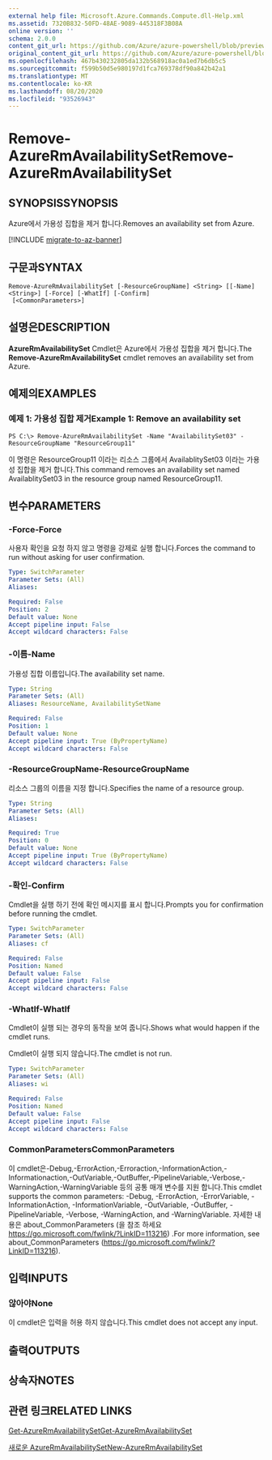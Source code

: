 ```yaml
---
external help file: Microsoft.Azure.Commands.Compute.dll-Help.xml
ms.assetid: 7320B832-50FD-48AE-9089-445318F3B08A
online version: ''
schema: 2.0.0
content_git_url: https://github.com/Azure/azure-powershell/blob/preview/src/ResourceManager/Compute/Stack/Commands.Compute/help/Remove-AzureRmAvailabilitySet.md
original_content_git_url: https://github.com/Azure/azure-powershell/blob/preview/src/ResourceManager/Compute/Stack/Commands.Compute/help/Remove-AzureRmAvailabilitySet.md
ms.openlocfilehash: 467b430232805da132b568918ac0a1ed7b6db5c5
ms.sourcegitcommit: f599b50d5e980197d1fca769378df90a842b42a1
ms.translationtype: MT
ms.contentlocale: ko-KR
ms.lasthandoff: 08/20/2020
ms.locfileid: "93526943"
---
```

# <span data-ttu-id="17b26-101">Remove-AzureRmAvailabilitySet</span><span class="sxs-lookup"><span data-stu-id="17b26-101">Remove-AzureRmAvailabilitySet</span></span>

## <span data-ttu-id="17b26-102">SYNOPSIS</span><span class="sxs-lookup"><span data-stu-id="17b26-102">SYNOPSIS</span></span>
<span data-ttu-id="17b26-103">Azure에서 가용성 집합을 제거 합니다.</span><span class="sxs-lookup"><span data-stu-id="17b26-103">Removes an availability set from Azure.</span></span>

[!INCLUDE [migrate-to-az-banner](../../includes/migrate-to-az-banner.md)]

## <span data-ttu-id="17b26-104">구문과</span><span class="sxs-lookup"><span data-stu-id="17b26-104">SYNTAX</span></span>

```
Remove-AzureRmAvailabilitySet [-ResourceGroupName] <String> [[-Name] <String>] [-Force] [-WhatIf] [-Confirm]
 [<CommonParameters>]
```

## <span data-ttu-id="17b26-105">설명은</span><span class="sxs-lookup"><span data-stu-id="17b26-105">DESCRIPTION</span></span>
<span data-ttu-id="17b26-106">**AzureRmAvailabilitySet** Cmdlet은 Azure에서 가용성 집합을 제거 합니다.</span><span class="sxs-lookup"><span data-stu-id="17b26-106">The **Remove-AzureRmAvailabilitySet** cmdlet removes an availability set from Azure.</span></span>

## <span data-ttu-id="17b26-107">예제의</span><span class="sxs-lookup"><span data-stu-id="17b26-107">EXAMPLES</span></span>

### <span data-ttu-id="17b26-108">예제 1: 가용성 집합 제거</span><span class="sxs-lookup"><span data-stu-id="17b26-108">Example 1: Remove an availability set</span></span>
```
PS C:\> Remove-AzureRmAvailabilitySet -Name "AvailabilitySet03" -ResourceGroupName "ResourceGroup11"
```

<span data-ttu-id="17b26-109">이 명령은 ResourceGroup11 이라는 리소스 그룹에서 AvailablitySet03 이라는 가용성 집합을 제거 합니다.</span><span class="sxs-lookup"><span data-stu-id="17b26-109">This command removes an availability set named AvailablitySet03 in the resource group named ResourceGroup11.</span></span>

## <span data-ttu-id="17b26-110">변수</span><span class="sxs-lookup"><span data-stu-id="17b26-110">PARAMETERS</span></span>

### <span data-ttu-id="17b26-111">-Force</span><span class="sxs-lookup"><span data-stu-id="17b26-111">-Force</span></span>
<span data-ttu-id="17b26-112">사용자 확인을 요청 하지 않고 명령을 강제로 실행 합니다.</span><span class="sxs-lookup"><span data-stu-id="17b26-112">Forces the command to run without asking for user confirmation.</span></span>

```yaml
Type: SwitchParameter
Parameter Sets: (All)
Aliases: 

Required: False
Position: 2
Default value: None
Accept pipeline input: False
Accept wildcard characters: False
```

### <span data-ttu-id="17b26-113">-이름</span><span class="sxs-lookup"><span data-stu-id="17b26-113">-Name</span></span>
<span data-ttu-id="17b26-114">가용성 집합 이름입니다.</span><span class="sxs-lookup"><span data-stu-id="17b26-114">The availability set name.</span></span>

```yaml
Type: String
Parameter Sets: (All)
Aliases: ResourceName, AvailabilitySetName

Required: False
Position: 1
Default value: None
Accept pipeline input: True (ByPropertyName)
Accept wildcard characters: False
```

### <span data-ttu-id="17b26-115">-ResourceGroupName</span><span class="sxs-lookup"><span data-stu-id="17b26-115">-ResourceGroupName</span></span>
<span data-ttu-id="17b26-116">리소스 그룹의 이름을 지정 합니다.</span><span class="sxs-lookup"><span data-stu-id="17b26-116">Specifies the name of a resource group.</span></span>

```yaml
Type: String
Parameter Sets: (All)
Aliases: 

Required: True
Position: 0
Default value: None
Accept pipeline input: True (ByPropertyName)
Accept wildcard characters: False
```

### <span data-ttu-id="17b26-117">-확인</span><span class="sxs-lookup"><span data-stu-id="17b26-117">-Confirm</span></span>
<span data-ttu-id="17b26-118">Cmdlet을 실행 하기 전에 확인 메시지를 표시 합니다.</span><span class="sxs-lookup"><span data-stu-id="17b26-118">Prompts you for confirmation before running the cmdlet.</span></span>

```yaml
Type: SwitchParameter
Parameter Sets: (All)
Aliases: cf

Required: False
Position: Named
Default value: False
Accept pipeline input: False
Accept wildcard characters: False
```

### <span data-ttu-id="17b26-119">-WhatIf</span><span class="sxs-lookup"><span data-stu-id="17b26-119">-WhatIf</span></span>
<span data-ttu-id="17b26-120">Cmdlet이 실행 되는 경우의 동작을 보여 줍니다.</span><span class="sxs-lookup"><span data-stu-id="17b26-120">Shows what would happen if the cmdlet runs.</span></span>

<span data-ttu-id="17b26-121">Cmdlet이 실행 되지 않습니다.</span><span class="sxs-lookup"><span data-stu-id="17b26-121">The cmdlet is not run.</span></span>

```yaml
Type: SwitchParameter
Parameter Sets: (All)
Aliases: wi

Required: False
Position: Named
Default value: False
Accept pipeline input: False
Accept wildcard characters: False
```

### <span data-ttu-id="17b26-122">CommonParameters</span><span class="sxs-lookup"><span data-stu-id="17b26-122">CommonParameters</span></span>
<span data-ttu-id="17b26-123">이 cmdlet은-Debug,-ErrorAction,-Erroraction,-InformationAction,-Informationaction,-OutVariable,-OutBuffer,-PipelineVariable,-Verbose,-WarningAction,-WarningVariable 등의 공통 매개 변수를 지원 합니다.</span><span class="sxs-lookup"><span data-stu-id="17b26-123">This cmdlet supports the common parameters: -Debug, -ErrorAction, -ErrorVariable, -InformationAction, -InformationVariable, -OutVariable, -OutBuffer, -PipelineVariable, -Verbose, -WarningAction, and -WarningVariable.</span></span> <span data-ttu-id="17b26-124">자세한 내용은 about_CommonParameters (을 참조 하세요 https://go.microsoft.com/fwlink/?LinkID=113216) .</span><span class="sxs-lookup"><span data-stu-id="17b26-124">For more information, see about_CommonParameters (https://go.microsoft.com/fwlink/?LinkID=113216).</span></span>

## <span data-ttu-id="17b26-125">입력</span><span class="sxs-lookup"><span data-stu-id="17b26-125">INPUTS</span></span>

### <span data-ttu-id="17b26-126">않아야</span><span class="sxs-lookup"><span data-stu-id="17b26-126">None</span></span>
<span data-ttu-id="17b26-127">이 cmdlet은 입력을 허용 하지 않습니다.</span><span class="sxs-lookup"><span data-stu-id="17b26-127">This cmdlet does not accept any input.</span></span>

## <span data-ttu-id="17b26-128">출력</span><span class="sxs-lookup"><span data-stu-id="17b26-128">OUTPUTS</span></span>

## <span data-ttu-id="17b26-129">상속자</span><span class="sxs-lookup"><span data-stu-id="17b26-129">NOTES</span></span>

## <span data-ttu-id="17b26-130">관련 링크</span><span class="sxs-lookup"><span data-stu-id="17b26-130">RELATED LINKS</span></span>

[<span data-ttu-id="17b26-131">Get-AzureRmAvailabilitySet</span><span class="sxs-lookup"><span data-stu-id="17b26-131">Get-AzureRmAvailabilitySet</span></span>](./Get-AzureRmAvailabilitySet.md)

[<span data-ttu-id="17b26-132">새로운 AzureRmAvailabilitySet</span><span class="sxs-lookup"><span data-stu-id="17b26-132">New-AzureRmAvailabilitySet</span></span>](./New-AzureRmAvailabilitySet.md)


